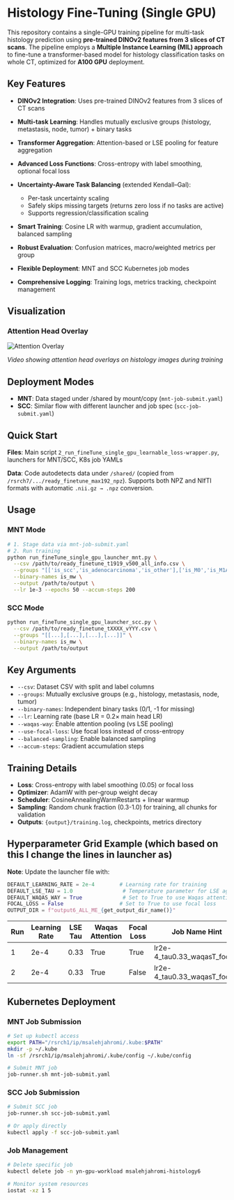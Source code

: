# Histology Fine-Tuning (Single GPU)

This repository contains a single-GPU training pipeline for multi-task histology prediction using **pre-trained DINOv2 features from 3 slices of CT scans**. The pipeline employs a **Multiple Instance Learning (MIL) approach** to fine-tune a transformer-based model for histology classification tasks on whole CT, optimized for **A100 GPU** deployment.

## Key Features
- **DINOv2 Integration**: Uses pre-trained DINOv2 features from 3 slices of CT scans
- **Multi-task Learning**: Handles mutually exclusive groups (histology, metastasis, node, tumor) + binary tasks
- **Transformer Aggregation**: Attention-based or LSE pooling for feature aggregation
- **Advanced Loss Functions**: Cross-entropy with label smoothing, optional focal loss
- **Uncertainty-Aware Task Balancing** (extended Kendall–Gal):
  - Per-task uncertainty scaling
  - Safely skips missing targets (returns zero loss if no tasks are active)
  - Supports regression/classification scaling

- **Smart Training**: Cosine LR with warmup, gradient accumulation, balanced sampling
- **Robust Evaluation**: Confusion matrices, macro/weighted metrics per group
- **Flexible Deployment**: MNT and SCC Kubernetes job modes
- **Comprehensive Logging**: Training logs, metrics tracking, checkpoint management

## Visualization

### Attention Head Overlay
![Attention Overlay](images/attn_heads_overlay_grid.gif)


*Video showing attention head overlays on histology images during training*

## Deployment Modes
- **MNT**: Data staged under /shared by mount/copy (`mnt-job-submit.yaml`)
- **SCC**: Similar flow with different launcher and job spec (`scc-job-submit.yaml`)

## Quick Start

**Files**: Main script `2_run_fineTune_single_gpu_learnable_loss-wrapper.py`, launchers for MNT/SCC, K8s job YAMLs

**Data**: Code autodetects data under `/shared/` (copied from `/rsrch7/.../ready_finetune_max192_npz`). Supports both NPZ and NIfTI formats with automatic `.nii.gz → .npz` conversion.

## Usage

### MNT Mode
```bash
# 1. Stage data via mnt-job-submit.yaml
# 2. Run training
python run_fineTune_single_gpu_launcher_mnt.py \
  --csv /path/to/ready_finetune_t1919_v500_all_info.csv \
  --groups "[['is_scc','is_adenocarcinoma','is_other'],['is_M0','is_M1A','is_M1B','is_M1C'],['is_N0','is_N1','is_N2','is_N3'],['is_T0','is_T1','is_T2','is_T3','is_T4']]" \
  --binary-names is_mw \
  --output /path/to/output \
  --lr 1e-3 --epochs 50 --accum-steps 200
```

### SCC Mode
```bash
python run_fineTune_single_gpu_launcher_scc.py \
  --csv /path/to/ready_finetune_tXXXX_vYYY.csv \
  --groups "[[...],[...],[...],[...]]" \
  --binary-names is_mw \
  --output /path/to/output
```

## Key Arguments

- `--csv`: Dataset CSV with split and label columns
- `--groups`: Mutually exclusive groups (e.g., histology, metastasis, node, tumor)
- `--binary-names`: Independent binary tasks (0/1, -1 for missing)
- `--lr`: Learning rate (base LR = 0.2× main head LR)
- `--waqas-way`: Enable attention pooling (vs LSE pooling)
- `--use-focal-loss`: Use focal loss instead of cross-entropy
- `--balanced-sampling`: Enable balanced sampling
- `--accum-steps`: Gradient accumulation steps

## Training Details

- **Loss**: Cross-entropy with label smoothing (0.05) or focal loss
- **Optimizer**: AdamW with per-group weight decay
- **Scheduler**: CosineAnnealingWarmRestarts + linear warmup
- **Sampling**: Random chunk fraction (0.3-1.0) for training, all chunks for validation
- **Outputs**: `{output}/training.log`, checkpoints, metrics directory

## Hyperparameter Grid Example (which based on this I change the lines in launcher as)

**Note**: Update the launcher file with:
```python
DEFAULT_LEARNING_RATE = 2e-4        # Learning rate for training
DEFAULT_LSE_TAU = 1.0                # Temperature parameter for LSE aggregation
DEFAULT_WAQAS_WAY = True             # Set to True to use Waqas attention aggregation
FOCAL_LOSS = False                  # Set to True to use focal loss
OUTPUT_DIR = f"output6_ALL_ME_{get_output_dir_name()}"
```

| Run | Learning Rate | LSE Tau | Waqas Attention | Focal Loss | Job Name Hint |
| --- | ------------- | ------- | --------------- | ---------- | ------------- |
| 1   | 2e-4          | 0.33    | True            | True       | lr2e-4_tau0.33_waqasT_focalT |
| 2   | 2e-4          | 0.33    | True            | False      | lr2e-4_tau0.33_waqasT_focalF |


## Kubernetes Deployment

### MNT Job Submission
```bash
# Set up kubectl access
export PATH="/rsrch1/ip/msalehjahromi/.kube:$PATH"
mkdir -p ~/.kube
ln -sf /rsrch1/ip/msalehjahromi/.kube/config ~/.kube/config

# Submit MNT job
job-runner.sh mnt-job-submit.yaml
```

### SCC Job Submission
```bash
# Submit SCC job
job-runner.sh scc-job-submit.yaml

# Or apply directly
kubectl apply -f scc-job-submit.yaml
```

### Job Management
```bash
# Delete specific job
kubectl delete job -n yn-gpu-workload msalehjahromi-histology6

# Monitor system resources
iostat -xz 1 5
```




